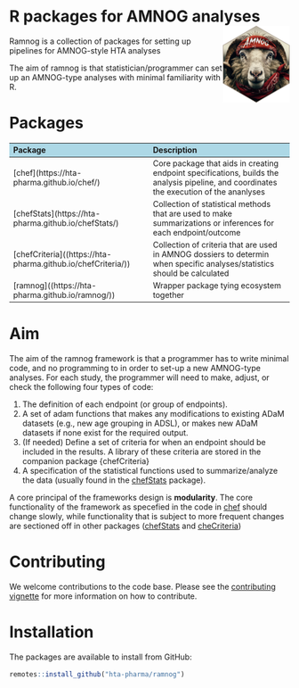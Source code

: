 
<!-- README.md is generated from README.Rmd. Please edit that file -->

# R packages for AMNOG analyses <a href="https://hta-pharma.github.io/ramnog/"><img src="man/figures/logo.png" align="right" height="138" alt="ramnog website" /></a>

Ramnog is a collection of packages for setting up pipelines for
AMNOG-style HTA analyses

The aim of ramnog is that statistician/programmer can set up an
AMNOG-type analyses with minimal familiarity with R.

# Packages

<table class="table table-bordered table table-hover table-condensed table-responsive" style="margin-left: auto; margin-right: auto;">
<thead>
<tr>
<th style="text-align:left;background-color: lightblue !important;">
Package
</th>
<th style="text-align:left;background-color: lightblue !important;">
Description
</th>
</tr>
</thead>
<tbody>
<tr>
<td style="text-align:left;">
[chef](https://hta-pharma.github.io/chef/)
</td>
<td style="text-align:left;">
Core package that aids in creating endpoint specifications, builds the
analysis pipeline, and coordinates the execution of the ananlyses
</td>
</tr>
<tr>
<td style="text-align:left;">
[chefStats](https://hta-pharma.github.io/chefStats/)
</td>
<td style="text-align:left;">
Collection of statistical methods that are used to make summarizations
or inferences for each endpoint/outcome
</td>
</tr>
<tr>
<td style="text-align:left;">
[chefCriteria]((https://hta-pharma.github.io/chefCriteria/))
</td>
<td style="text-align:left;">
Collection of criteria that are used in AMNOG dossiers to determin when
specific analyses/statistics should be calculated
</td>
</tr>
<tr>
<td style="text-align:left;">
[ramnog]((https://hta-pharma.github.io/ramnog/))
</td>
<td style="text-align:left;">
Wrapper package tying ecosystem together
</td>
</tr>
</tbody>
</table>

# Aim

The aim of the ramnog framework is that a programmer has to write
minimal code, and no programming to in order to set-up a new AMNOG-type
analyses. For each study, the programmer will need to make, adjust, or
check the following four types of code:

1.  The definition of each endpoint (or group of endpoints).
2.  A set of adam functions that makes any modifications to existing
    ADaM datasets (e.g., new age grouping in ADSL), or makes new ADaM
    datasets if none exist for the required output.
3.  (If needed) Define a set of criteria for when an endpoint should be
    included in the results. A library of these criteria are stored in
    the companion package {chefCriteria}
4.  A specification of the statistical functions used to
    summarize/analyze the data (usually found in the
    [chefStats](https://hta-pharma.github.io/chefStats/) package).

A core principal of the frameworks design is **modularity**. The core
functionality of the framework as specefied in the code in
[chef](https://hta-pharma.github.io/chef/) should change slowly, while
functionality that is subject to more frequent changes are sectioned off
in other packages ([chefStats](https://hta-pharma.github.io/chefStats/)
and [cheCriteria](https://hta-pharma.github.io/chefCriteria/))

# Contributing

We welcome contributions to the code base. Please see the [contributing
vignette](%22https://hta-pharma.github.io/chefCriteria/dev_git%22) for
more information on how to contribute.

# Installation

The packages are available to install from GitHub:

``` r
remotes::install_github("hta-pharma/ramnog")
```
